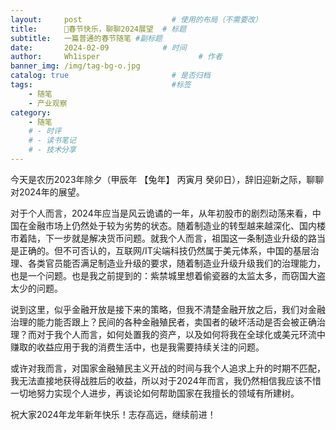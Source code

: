 ```yaml
---
layout:     post                    # 使用的布局（不需要改）
title:      🧨春节快乐，聊聊2024展望	# 标题 
subtitle:   一篇普通的春节随笔 #副标题
date:       2024-02-09            # 时间
author:     Wh1isper                      # 作者
banner_img: /img/tag-bg-o.jpg
catalog: true                       # 是否归档
tags:                               #标签
    - 随笔
    - 产业观察
category:
    - 随笔
    # - 时评
    # - 读书笔记
    # - 技术分享
---
```


今天是农历2023年除夕（甲辰年 【兔年】 丙寅月 癸卯日），辞旧迎新之际，聊聊对2024年的展望。

对于个人而言，2024年应当是风云诡谲的一年，从年初股市的剧烈动荡来看，中国在金融市场上仍然处于较为劣势的状态。随着制造业的转型越来越深化、国内楼市着陆，下一步就是解决货币问题。就我个人而言，祖国这一条制造业升级的路当是正确的。但不可否认的，互联网/IT尖端科技仍然属于美元体系，中国的基层治理、各类官员能否满足制造业升级的要求，随着制造业升级升级我们的治理能力，也是一个问题。也是我之前提到的：紫禁城里想着偷瓷器的太监太多，而窃国大盗太少的问题。

说到这里，似乎金融开放是接下来的策略，但我不清楚金融开放之后，我们对金融治理的能力能否跟上？民间的各种金融殖民者，卖国者的破坏活动是否会被正确治理？而对于我个人而言，如何处置我的资产，以及如何将我在全球化或美元环流中赚取的收益应用于我的消费生活中，也是我需要持续关注的问题。

或许对我而言，对国家金融殖民主义开战的时间与我个人追求上升的时期不匹配，我无法直接地获得战胜后的收益，所以对于2024年而言，我仍然相信我应该不惜一切地努力实现个人进步，再谈论如何帮助国家在我擅长的领域有所建树。

祝大家2024年龙年新年快乐！志存高远，继续前进！
